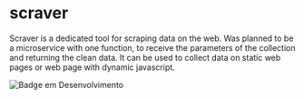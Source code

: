 # scraver
Scraver is a dedicated tool for scraping data on the web. Was planned to be a microservice with one function, to receive the parameters of the collection and returning the clean data. It can be used to collect data on static web pages or web page with dynamic javascript.


![Badge em Desenvolvimento](http://img.shields.io/static/v1?label=STATUS&message=EM%20DESENVOLVIMENTO&color=GREEN&style=for-the-badge)
